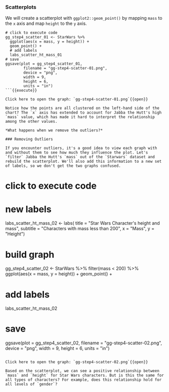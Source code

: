 ### Scatterplots

We will create a scatterplot with `ggplot2::geom_point()` by mapping `mass` to the `x` axis and map `height` to the `y` axis. 

```
# click to execute code
gg_step4_scatter_01 <- StarWars %>% 
  ggplot(aes(x = mass, y = height)) + 
  geom_point() + 
  # add labels
  labs_scatter_ht_mass_01
# save
ggsave(plot = gg_step4_scatter_01,
        filename = "gg-step4-scatter-01.png",
        device = "png",
        width = 9,
        height = 6,
        units = "in")
```{{execute}}

Click here to open the graph: `gg-step4-scatter-01.png`{{open}} 

Notice how the points are all clustered on the left-hand side of the chart? The `x` axis has extended to account for Jabba the Hutt's high `mass` value, which has made it hard to interpret the relationship among the other values. 

*What happens when we remove the outliers?*

### Removing Outliers

If you encounter outliers, it's a good idea to view each graph with and without them to see how much they influence the plot. Let's `filter` Jabba the Hutt's `mass` out of the `Starwars` dataset and rebuild the scatterplot. We'll also add this information to a new set of labels, so we don't get the two graphs confused. 

```
# click to execute code

# new labels
labs_scatter_ht_mass_02 <- labs(
  title = "Star Wars Character's height and mass", 
  subtitle = "Characters with mass less than 200",
  x = "Mass", 
  y = "Height")

# build graph
gg_step4_scatter_02 <- StarWars %>% 
  filter(mass < 200) %>% 
  ggplot(aes(x = mass, y = height)) + 
  geom_point() + 
  # add labels
  labs_scatter_ht_mass_02
# save
ggsave(plot = gg_step4_scatter_02,
        filename = "gg-step4-scatter-02.png",
        device = "png",
        width = 9,
        height = 6,
        units = "in")
```{{execute}}

Click here to open the graph: `gg-step4-scatter-02.png`{{open}} 

Based on the scatterplot, we can see a positive relationship between `mass` and `height` for Star Wars characters. But is this the same for all types of characters? For example, does this relationship hold for all levels of `gender`?
